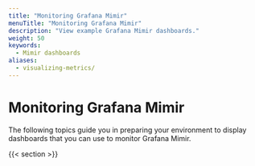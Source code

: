 ```yaml
---
title: "Monitoring Grafana Mimir"
menuTitle: "Monitoring Grafana Mimir"
description: "View example Grafana Mimir dashboards."
weight: 50
keywords:
  - Mimir dashboards
aliases:
  - visualizing-metrics/
---
```


# Monitoring Grafana Mimir

The following topics guide you in preparing your environment to display dashboards that you can use to monitor Grafana Mimir.

{{< section >}}
